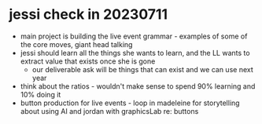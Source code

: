 # jessi check in 20230711

* main project is building the live event grammar - examples of some of the core moves, giant head talking
* jessi should learn all the things she wants to learn, and the LL wants to extract value that exists once she is gone
    * our deliverable ask will be things that can exist and we can use next year
* think about the ratios - wouldn't make sense to spend 90% learning and 10% doing it
* button production for live events - loop in madeleine for storytelling about using AI and jordan with graphicsLab re: buttons